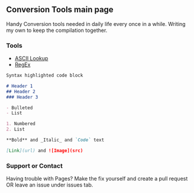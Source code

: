## Conversion Tools main page

Handy Conversion tools needed in daily life every once in a while. Writing my own to keep the compilation together.

### Tools

* [ASCII Lookup](/src/ascii/ascii.html)
* [RegEx](/src/ascii/regex.html)

```markdown
Syntax highlighted code block

# Header 1
## Header 2
### Header 3

- Bulleted
- List

1. Numbered
2. List

**Bold** and _Italic_ and `Code` text

[Link](url) and ![Image](src)
```



### Support or Contact

Having trouble with Pages?
Make the fix yourself and create a pull request OR leave an issue under issues tab.
